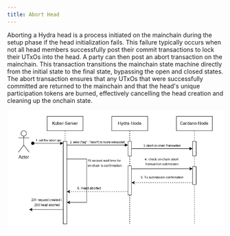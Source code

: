 ```yaml
---
title: Abort Head
---
```


Aborting a Hydra head is a process initiated on the mainchain during the setup phase if the head initialization fails. This failure typically occurs when not all head members successfully post their commit transactions to lock their UTxOs into the head. A party can then post an abort transaction on the mainchain. This transaction transitions the mainchain state machine directly from the initial state to the final state, bypassing the open and closed states. The abort transaction ensures that any UTxOs that were successfully committed are returned to the mainchain and that the head's unique participation tokens are burned, effectively cancelling the head creation and cleaning up the onchain state.

![Abort Head](../../static/img/abort.jpg)

